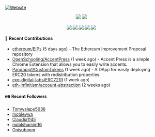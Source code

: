 [![Website](https://img.shields.io/badge/Website-pandapip1.com-9c7?style=for-the-badge&)](https://pandapip1.com)

<p align="center">
  <img src="https://github-readme-stats.vercel.app/api?username=Pandapip1&show_icons=true&count_private=true" />
  <img src="https://github-readme-stats.vercel.app/api/wakatime?username=Pandapip1" />
</p>
<p align="center">
  <a href="https://github.com/ethereum/EIPs">
    <img align="center" src="https://github-readme-stats.vercel.app/api/pin/?username=ethereum&repo=EIPs" />
  </a>
  <a href="https://github.com/Pandapip1/hclustering">
    <img align="center" src="https://github-readme-stats.vercel.app/api/pin/?username=Pandapip1&repo=hclustering" />
  </a>
  <a href="https://github.com/Pandapip1/jekyll-label-action">
    <img align="center" src="https://github-readme-stats.vercel.app/api/pin/?username=Pandapip1&repo=jekyll-label-action" />
  </a>
  <a href="https://github.com/Pandapip1/mineflayer-swarm">
    <img align="center" src="https://github-readme-stats.vercel.app/api/pin/?username=Pandapip1&repo=mineflayer-swarm" />
  </a>
  <a href="https://github.com/OpenSchooling/AccentPress">
    <img align="center" src="https://github-readme-stats.vercel.app/api/pin/?username=OpenSchooling&repo=AccentPress" />
  </a>
</p>

#### 🌱 Recent Contributions

- [ethereum/EIPs](https://github.com/ethereum/EIPs) (5 days ago) - The Ethereum Improvement Proposal repository
- [OpenSchooling/AccentPress](https://github.com/OpenSchooling/AccentPress) (1 week ago) - Accent Press is a simple Chrome Extension that allows you to easily write accents.
- [Pandapip1/CustomTokens](https://github.com/Pandapip1/CustomTokens) (1 week ago) - A DApp for easily deploying ERC20 tokens with redistribution properties
- [exo-digital-labs/ERC721R](https://github.com/exo-digital-labs/ERC721R) (1 week ago)
- [eth-infinitism/account-abstraction](https://github.com/eth-infinitism/account-abstraction) (2 weeks ago)

#### 👪  Recent Followers

- [Tomwslape5638](https://github.com/Tomwslape5638)
- [mobleywa](https://github.com/mobleywa)
- [Claudia1145](https://github.com/Claudia1145)
- [mdalshamim16](https://github.com/mdalshamim16)
- [Onisuboom](https://github.com/Onisuboom)


